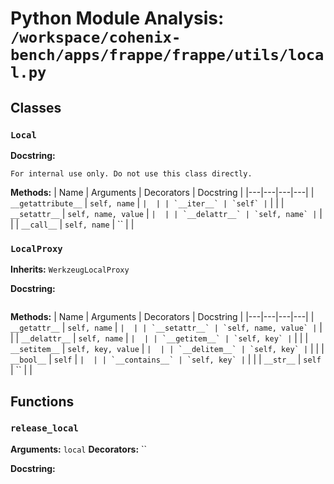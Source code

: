 # Python Module Analysis: `/workspace/cohenix-bench/apps/frappe/frappe/utils/local.py`

## Classes

### `Local`


**Docstring:**
```
For internal use only. Do not use this class directly.
```

**Methods:**
| Name | Arguments | Decorators | Docstring |
|---|---|---|---|
| `__getattribute__` | `self, name` | `` |  |
| `__iter__` | `self` | `` |  |
| `__setattr__` | `self, name, value` | `` |  |
| `__delattr__` | `self, name` | `` |  |
| `__call__` | `self, name` | `` |  |


### `LocalProxy`
**Inherits:** `WerkzeugLocalProxy`


**Docstring:**
```

```

**Methods:**
| Name | Arguments | Decorators | Docstring |
|---|---|---|---|
| `__getattr__` | `self, name` | `` |  |
| `__setattr__` | `self, name, value` | `` |  |
| `__delattr__` | `self, name` | `` |  |
| `__getitem__` | `self, key` | `` |  |
| `__setitem__` | `self, key, value` | `` |  |
| `__delitem__` | `self, key` | `` |  |
| `__bool__` | `self` | `` |  |
| `__contains__` | `self, key` | `` |  |
| `__str__` | `self` | `` |  |





## Functions

### `release_local`
**Arguments:** `local`
**Decorators:** ``

**Docstring:**
```

```

